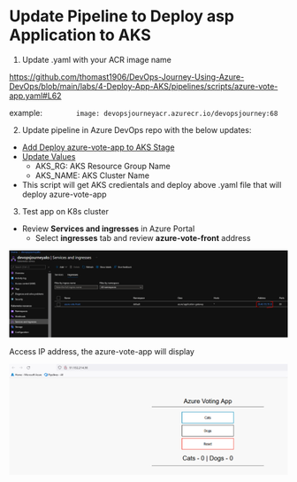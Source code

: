 # Update Pipeline to Deploy asp Application to AKS


1. Update .yaml with your ACR image name

https://github.com/thomast1906/DevOps-Journey-Using-Azure-DevOps/blob/main/labs/4-Deploy-App-AKS/pipelines/scripts/azure-vote-app.yaml#L62

example:
`        image: devopsjourneyacr.azurecr.io/devopsjourney:68`

2. Update pipeline in Azure DevOps repo with the below updates:
- [Add Deploy azure-vote-app to AKS Stage](https://github.com/thomast1906/DevOps-Journey-Using-Azure-DevOps/blob/main/labs/4-Deploy-App-AKS/pipelines/lab4pipeline.yaml#L140-L163)
- [Update Values](https://github.com/thomast1906/DevOps-Journey-Using-Azure-DevOps/blob/main/labs/4-Deploy-App-AKS/pipelines/lab4pipeline.yaml#L156-L157)
  - AKS_RG: AKS Resource Group Name 
  - AKS_NAME: AKS Cluster Name
- This script will get AKS credientals and deploy above .yaml file that will deploy azure-vote-app 

3. Test app on K8s cluster

- Review **Services and ingresses** in Azure Portal
  - Select **ingresses** tab and review **azure-vote-front** address

![](images/deploy-app-aks-1.png)

Access IP address, the azure-vote-app will display

![](images/deploy-app-aks-2.png)


